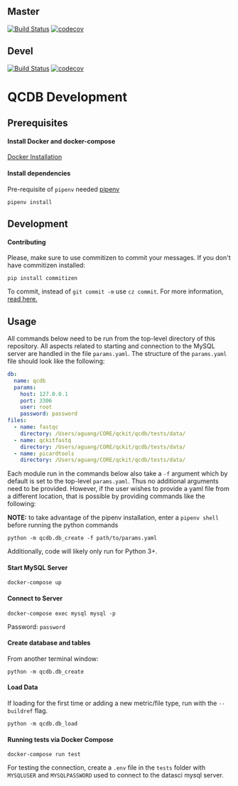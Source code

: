 ## Master

[![Build Status](https://travis-ci.org/compbiocore/qcdb.svg?branch=master)](https://travis-ci.org/compbiocore/qcdb) [![codecov](https://codecov.io/gh/compbiocore/qcdb/branch/master/graph/badge.svg)](https://codecov.io/gh/compbiocore/qcdb)

## Devel

[![Build Status](https://travis-ci.org/compbiocore/qcdb.svg?branch=devel)](https://travis-ci.org/compbiocore/qcdb) [![codecov](https://codecov.io/gh/compbiocore/qcdb/branch/devel/graph/badge.svg)](https://codecov.io/gh/compbiocore/qcdb/branch/devel)

# QCDB Development

## Prerequisites

#### Install Docker and docker-compose

[Docker Installation](https://docs.docker.com/docker-for-mac/install/)

#### Install dependencies

Pre-requisite of `pipenv` needed [pipenv](https://docs.pipenv.org/en/latest/)

```
pipenv install
```

## Development

#### Contributing

Please, make sure to use commitizen to commit your messages.
If you don't have commitizen installed:
```
pip install commitizen
```
To commit, instead of `git commit -m` use `cz commit`.
For more information, [read here.](https://compbiocore.github.io/cbc-documentation-templates/semantic_release/)

## Usage

All commands below need to be run from the top-level directory of this repository. All aspects related to starting and connection to the MySQL server are handled in the file `params.yaml`. The structure of the `params.yaml` file should look like the following:
```yaml
db:
  name: qcdb
  params:
    host: 127.0.0.1
    port: 3306
    user: root
    password: password
files:
  - name: fastqc
    directory: /Users/aguang/CORE/qckit/qcdb/tests/data/
  - name: qckitfastq
    directory: /Users/aguang/CORE/qckit/qcdb/tests/data/
  - name: picardtools
    directory: /Users/aguang/CORE/qckit/qcdb/tests/data/
```

Each module run in the commands below also take a `-f` argument which by default is set to the top-level `params.yaml`. Thus no additional arguments need to be provided. However, if the user wishes to provide a yaml file from a different location, that is possible by providing commands like the following:

**NOTE:** to take advantage of the pipenv installation, enter a `pipenv shell` before running the python commands


```
python -m qcdb.db_create -f path/to/params.yaml
```

Additionally, code will likely only run for Python 3+.

#### Start MySQL Server
```
docker-compose up
```

#### Connect to Server
```
docker-compose exec mysql mysql -p
```
Password: `password`

#### Create database and tables
From another terminal window:
```
python -m qcdb.db_create
```

#### Load Data
If loading for the first time or adding a new metric/file type, run with the `--buildref` flag.

```
python -m qcdb.db_load
```

#### Running tests via Docker Compose

```
docker-compose run test
```

For testing the connection, create a `.env` file in the `tests` folder with `MYSQLUSER` and `MYSQLPASSWORD` used to connect to the datasci mysql server.
